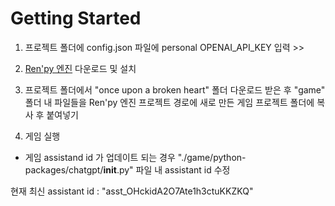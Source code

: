 # Getting Started

1. 프로젝트 폴더에 config.json 파일에 personal OPENAI_API_KEY 입력 >> 

2. [Ren'py 엔진](https://www.renpy.org/latest.html) 다운로드 및 설치

3. 프로젝트 폴더에서 "once upon a broken heart" 폴더 다운로드 받은 후 "game" 폴더 내 파일들을 Ren'py 엔진 프로젝트 경로에 새로 만든 게임 프로젝트 폴더에 복사 후 붙여넣기

4. 게임 실행

- 게임 assistand id 가 업데이트 되는 경우 "./game/python-packages/chatgpt/__init__.py" 파일 내 assistant id 수정

현재 최신 assistant id : "asst_OHckidA2O7Ate1h3ctuKKZKQ"

